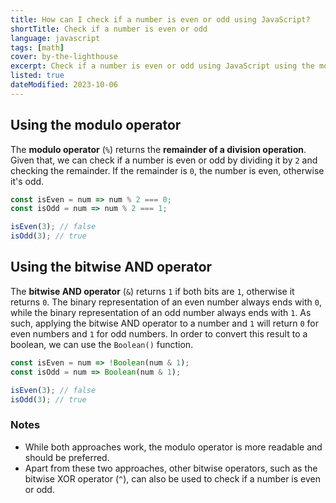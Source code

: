 ```yaml
---
title: How can I check if a number is even or odd using JavaScript?
shortTitle: Check if a number is even or odd
language: javascript
tags: [math]
cover: by-the-lighthouse
excerpt: Check if a number is even or odd using JavaScript using the modulo operator or bitwise AND operator.
listed: true
dateModified: 2023-10-06
---
```


## Using the modulo operator

The **modulo operator** (`%`) returns the **remainder of a division operation**. Given that, we can check if a number is even or odd by dividing it by `2` and checking the remainder. If the remainder is `0`, the number is even, otherwise it's odd.

```js
const isEven = num => num % 2 === 0;
const isOdd = num => num % 2 === 1;

isEven(3); // false
isOdd(3); // true
```

## Using the bitwise AND operator

The **bitwise AND operator** (`&`) returns `1` if both bits are `1`, otherwise it returns `0`. The binary representation of an even number always ends with `0`, while the binary representation of an odd number always ends with `1`. As such, applying the bitwise AND operator to a number and `1` will return `0` for even numbers and `1` for odd numbers. In order to convert this result to a boolean, we can use the `Boolean()` function.

```js
const isEven = num => !Boolean(num & 1);
const isOdd = num => Boolean(num & 1);

isEven(3); // false
isOdd(3); // true
```

### Notes

- While both approaches work, the modulo operator is more readable and should be preferred.
- Apart from these two approaches, other bitwise operators, such as the bitwise XOR operator (`^`), can also be used to check if a number is even or odd.
